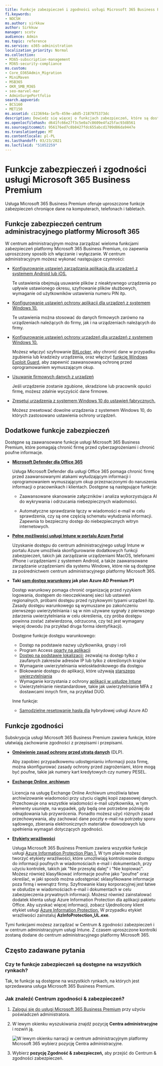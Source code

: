 ```yaml
---
title: Funkcje zabezpieczeń i zgodności usługi Microsoft 365 Business Premium
f1.keywords:
- NOCSH
ms.author: sirkkuw
author: Sirkkuw
manager: scotv
audience: Admin
ms.topic: reference
ms.service: o365-administration
localization_priority: Normal
ms.collection:
- M365-subscription-management
- M365-security-compliance
ms.custom:
- Core_O365Admin_Migration
- MiniMaven
- MSB365
- OKR_SMB_M365
- seo-marvel-mar
- AdminSurgePortfolio
search.appverid:
- BCS160
- MET150
ms.assetid: c123694a-1efb-459e-a8d5-2187975373dc
description: Dowiedz się więcej o funkcjach zabezpieczeń, które są dostępne w p programie Microsoft 365 Business Premium, aby chronić dane na komputerach, telefonach i tabletach.
ms.openlocfilehash: d641fc66e27f3c5e0a7c8609e4fa25fac93d8561
ms.sourcegitcommit: 956176ed7c8b8427fdc655abcd1709d86da9447e
ms.translationtype: MT
ms.contentlocale: pl-PL
ms.lasthandoff: 03/23/2021
ms.locfileid: "51052259"
---
```

# <a name="microsoft-365-business-premium-security-and-compliance-features"></a>Funkcje zabezpieczeń i zgodności usługi Microsoft 365 Business Premium

Usługa Microsoft 365 Business Premium oferuje uproszczone funkcje zabezpieczeń chroniące dane na komputerach, telefonach i tabletach.
    
## <a name="microsoft-365-admin-center-security-features"></a>Funkcje zabezpieczeń centrum administracyjnego platformy Microsoft 365

W centrum administracyjnym można zarządzać wieloma funkcjami zabezpieczeń platformy Microsoft 365 Business Premium, co zapewnia uproszczony sposób ich włączanie i wyłączanie. W centrum administracyjnym możesz wykonać następujące czynności:
  
- [Konfigurowanie ustawień zarządzania aplikacją dla urządzeń z systemem Android lub iOS.](app-protection-settings-for-android-and-ios.md) 
    
    Te ustawienia obejmują usuwanie plików z nieaktywnego urządzenia po upływie ustawionego okresu, szyfrowanie plików służbowych, wymaganie od użytkowników ustawienia numeru PIN itp.
    
- [Konfigurowanie ustawień ochrony aplikacji dla urządzeń z systemem Windows 10.](protection-settings-for-windows-10-devices.md) 
    
    Te ustawienia można stosować do danych firmowych zarówno na urządzeniach należących do firmy, jak i na urządzeniach należących do firmy.
    
- [Konfigurowanie ustawień ochrony urządzeń dla urządzeń z systemem Windows 10.](protection-settings-for-windows-10-pcs.md) 
    
    Możesz włączyć szyfrowanie [BitLocker,](/windows/security/information-protection/bitlocker/bitlocker-frequently-asked-questions) aby chronić dane w przypadku zgubienia lub kradzieży urządzenia, oraz włączyć [funkcję Windows Exploit Guard,](/windows/security/threat-protection/microsoft-defender-atp/enable-exploit-protection) aby zapewnić zaawansowaną ochronę przed oprogramowaniem wymuszającym okup. 
    
- [Usuwanie firmowych danych z urządzeń](remove-company-data.md)
    
    Jeśli urządzenie zostanie zgubione, skradzione lub pracownik opuści firmę, możesz zdalnie wyczyścić dane firmowe.
    
- [Zresetuj urządzenia z systemem Windows 10 do ustawień fabrycznych.](reset-devices-to-factory-settings.md) 
    
    Możesz zresetować dowolne urządzenia z systemem Windows 10, do których zastosowano ustawienia ochrony urządzeń.
    
## <a name="additional-security-features"></a>Dodatkowe funkcje zabezpieczeń 

Dostępne są zaawansowane funkcje usługi Microsoft 365 Business Premium, które pomagają chronić firmę przed cyberzagrożeniami i chronić poufne informacje.
  
- **[Microsoft Defender dla Office 365](../security/defender-365-security/defender-for-office-365.md)**
    
    Usługa Microsoft Defender dla usługi Office 365 pomaga chronić firmę przed zaawansowanymi atakami wyłudzającym informacji i oprogramowaniem wymuszającym okup przeznaczonymi do naruszenia informacji o pracownikach i klientach. Dostępne są następujące funkcje:
    
  - Zaawansowane skanowanie załączników i analiza wykorzystująca AI do wykrywania i odrzucania niebezpiecznych wiadomości.
    
  - Automatyczne sprawdzanie łączy w wiadomości e-mail w celu sprawdzenia, czy są one częścią schematu wyłudzania informacji. Zapewnia to bezpieczny dostęp do niebezpiecznych witryn internetowych.

- **[Pełne możliwości usługi Intune w portalu Azure Portal](/mem/intune/fundamentals/what-is-intune)**
    
    Uzyskanie dostępu do centrum administracyjnego usługi Intune w portalu Azure umożliwia skonfigurowanie dodatkowych funkcji zabezpieczeń, takich jak zarządzanie urządzeniami MacOS, telefonami iPhone i urządzeniami z systemem Android, a także zaawansowane zarządzanie urządzeniami dla systemu Windows, które nie są dostępne za pośrednictwem centrum administracyjnego platformy Microsoft 365.
- **Taki [sam dostęp warunkowy](/azure/active-directory/conditional-access/overview) jak plan Azure AD Premium P1**


    Dostęp warunkowy pomaga chronić organizację przed ryzykiem logowania, dostępem do nieoczekiwanej sieci lub ustawień regionalnych, próbami dostępu przed ryzykowymi typami urządzeń itp. Zasady dostępu warunkowego są wymuszane po zakończeniu pierwszego uwierzytelniania i są w nim używane sygnały z pierwszego zdarzenia uwierzytelniania w celu określenia, czy próba dostępu powinna zostać zatwierdzona, odrzucona, czy też jest wymagany więcej dowodu (na przykład druga forma identyfikacji).

    Dostępne funkcje dostępu warunkowego:

    - Dostęp na podstawie nazwy użytkownika, grupy i roli
    - Program Access [oparty na aplikacji](/azure/active-directory/conditional-access/app-based-conditional-access) 
    - [Dostęp na podstawie lokalizacji](/azure/active-directory/authentication/howto-registration-mfa-sspr-combined#conditional-access-policies-for-combined-registration);  zezwalaj na dostęp tylko z zaufanych zakresów adresów IP lub tylko z określonych krajów 
    - Wymaganie uwierzytelniania wieloskładnikowego dla dostępu
    - Blokowanie dostępu do aplikacji, które używają [starszego uwierzytelniania](/azure/active-directory/conditional-access/block-legacy-authentication)
    - Wymaganie korzystania z ochrony [aplikacji w usłudze Intune](/azure/active-directory/conditional-access/app-protection-based-conditional-access)
    - Uwierzytelnianie niestandardowe, takie jak uwierzytelnianie MFA z dostawcami innych firm, na przykład DUO.
   
    Inne funkcje:
    - [Samodzielne resetowanie hasła dla](/azure/active-directory/authentication/concept-sspr-customization) hybrydowej usługi Azure AD
    
## <a name="compliance-features"></a>Funkcje zgodności

Subskrypcja usługi Microsoft 365 Business Premium zawiera funkcje, które ułatwiają zachowanie zgodności z przepisami i przepisami.

- **[Omówienie zasad ochrony przed utratą danych](../compliance/data-loss-prevention-policies.md)** (DLP). 
    
    Aby zapobiec przypadkowemu udostępnianiu informacji poza firmę, można skonfigurować zasady ochrony przed zagrożeniami, które mogą być poufne, takie jak numery kart kredytowych czy numery PESEL.
    
- **[Exchange Online  archiwum](https://products.office.com/exchange/microsoft-exchange-online-archiving-email)**
    
    Licencja na usługę Exchange Online Archiwum umożliwia łatwe archiwizowanie wiadomości przy użyciu ciągłej kopii zapasowej danych. Przechowuje ona wszystkie wiadomości e-mail użytkownika, w tym elementy usunięte, na wypadek, gdy będą one potrzebne później do odnajdowania lub przywrócenia. Ponadto możesz użyć różnych zasad przechowywania, aby zachować dane poczty e-mail na potrzeby sporu sądowego, zbierania elektronicznych materiałów dowodowych lub spełnienia wymagań dotyczących zgodności.
    
- **[Etykiety wrażliwości](../compliance/sensitivity-labels.md)**

   Usługa Microsoft 365 Business Premium zawiera wszystkie funkcje usługi [Azure Information Protection Plan 1.](https://go.microsoft.com/fwlink/p/?linkid=871407) W tym planie  możesz tworzyć etykiety wrażliwości, które umożliwiają kontrolowanie dostępu do informacji poufnych w wiadomościach e-mail i dokumentach, przy użyciu kontrolek, takich jak "Nie przesyłaj dalej" i "Nie kopiować". Możesz również klasyfikować informacje poufne jako "poufne" oraz określać, w jaki sposób można udostępniać sklasyfikowane informacje poza firmą i wewnątrz firmy. Szyfrowanie klasy korporacyjnej jest łatwe w obsłudze w wiadomościach e-mail i dokumentach w celu zabezpieczenia prywatnych informacji. Możesz również zainstalować dodatek klienta usługi Azure Information Protection dla aplikacji pakietu Office. Aby uzyskać więcej informacji, zobacz Ujednolicony klient etykiet usługi [Azure Information Protection.](/azure/information-protection/rms-client/unifiedlabelingclient-version-release-history) W przypadku etykiet wrażliwości zainstaluj **AzInfoProtection_UL.exe**.

Tymi funkcjami możesz zarządzać w Centrum &amp; zgodności zabezpieczeń i w centrum administracyjnym usługi Intune. Z czasem uproszczone kontrolki zostaną dodane do centrum administracyjnego platformy Microsoft 365.
  
    
## <a name="faq"></a>Często zadawane pytania

 ### <a name="are-these-security-features-available-in-all-markets"></a>Czy te funkcje zabezpieczeń są dostępne na wszystkich rynkach?
  
Tak, te funkcje są dostępne na wszystkich rynkach, na których jest sprzedawana usługa Microsoft 365 Business Premium.
  
### <a name="how-do-i-find-the-security-amp-compliance-center"></a>Jak znaleźć Centrum zgodności &amp; zabezpieczeń?
  
1. [Zaloguj się do usługi Microsoft 365 Business Premium](https://portal.microsoft.com/) przy użyciu poświadczeń administratora. 
    
2. W lewym okienku wyszukiwania znajdź pozycję **Centra administracyjne** i rozwiń ją. 
    
    ![W lewym okienku narracji w centrum administracyjnym platformy Microsoft 365 wybierz pozycję Centra administracyjne.](../media/fa4484f8-c637-45fd-a7bd-bdb3abfd6c03.png)
  
3. Wybierz **pozycję Zgodność &amp; zabezpieczeń,** aby przejść do Centrum &amp; zgodności zabezpieczeń.
